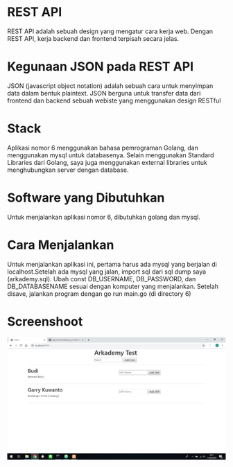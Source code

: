 # REST API
REST API adalah sebuah design yang mengatur cara kerja web. Dengan REST API, kerja backend dan frontend terpisah secara jelas.

# Kegunaan JSON pada REST API
JSON (javascript object notation) adalah sebuah cara untuk menyimpan data dalam bentuk plaintext. JSON berguna untuk transfer data dari frontend dan backend sebuah webiste yang menggunakan design RESTful

# Stack
Aplikasi nomor 6 menggunakan bahasa pemrograman Golang, dan menggunakan mysql untuk databasenya. Selain menggunakan Standard Libraries dari Golang, saya juga menggunakan external libraries untuk menghubungkan server dengan database.

# Software yang Dibutuhkan
Untuk menjalankan aplikasi nomor 6, dibutuhkan golang dan mysql.

# Cara Menjalankan
Untuk menjalankan aplikasi ini, pertama harus ada mysql yang berjalan di localhost.Setelah ada mysql yang jalan, import sql dari sql dump saya (arkademy.sql). Ubah const DB_USERNAME, DB_PASSWORD, dan DB_DATABASENAME sesuai dengan komputer yang menjalankan.
Setelah disave, jalankan program dengan go run main.go (di directory 6)

# Screenshoot
![Screenshot websitenya](https://raw.githubusercontent.com/gkuwanto/arkademy_tst/master/Demo.jpg)
